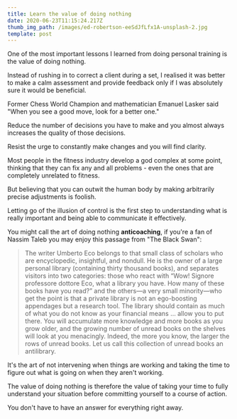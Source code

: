 ```yaml
---
title: Learn the value of doing nothing
date: 2020-06-23T11:15:24.217Z
thumb_img_path: /images/ed-robertson-eeSdJfLfx1A-unsplash-2.jpg
template: post
---
```

One of the most important lessons I learned from doing personal training is the value of doing nothing.

Instead of rushing in to correct a client during a set, I realised it was better to make a calm assessment and provide feedback only if I was absolutely sure it would be beneficial.

Former Chess World Champion and mathematician Emanuel Lasker said "When you see a good move, look for a better one."

Reduce the number of decisions you have to make and you almost always increases the quality of those decisions.

Resist the urge to constantly make changes and you will find clarity.

Most people in the fitness industry develop a god complex at some point, thinking that they can fix any and all problems - even the ones that are completely unrelated to fitness.

But believing that you can outwit the human body by making arbitrarily precise adjustments is foolish.

Letting go of the illusion of control is the first step to understanding what is really important and being able to communicate it effectively.

You might call the art of doing nothing **anticoaching**, if you're a fan of Nassim Taleb you may enjoy this passage from "The Black Swan":

> The writer Umberto Eco belongs to that small class of scholars who are encyclopedic, insightful, and nondull. He is the owner of a large personal library (containing thirty thousand books), and separates visitors into two categories: those who react with “Wow! Signore professore dottore Eco, what a library you have. How many of these books have you read?” and the others—a very small minority—who get the point is that a private library is not an ego-boosting appendages but a research tool. The library should contain as much of what you do not know as your financial means … allow you to put there. You will accumulate more knowledge and more books as you grow older, and the growing number of unread books on the shelves will look at you menacingly. Indeed, the more you know, the larger the rows of unread books. Let us call this collection of unread books an antilibrary.

It's the art of not intervening when things are working and taking the time to figure out what is going on when they aren't working.

The value of doing nothing is therefore the value of taking your time to fully understand your situation before committing yourself to a course of action.

You don't have to have an answer for everything right away.
